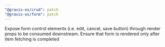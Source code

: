 ```yaml
---
"@gravis-os/crud": patch
"@gravis-os/form": patch
---
```


Expose form control elements (i.e. edit, cancel, save button) through render props to be consumed downstream. Ensure that form is rendered only after item fetching is completed
